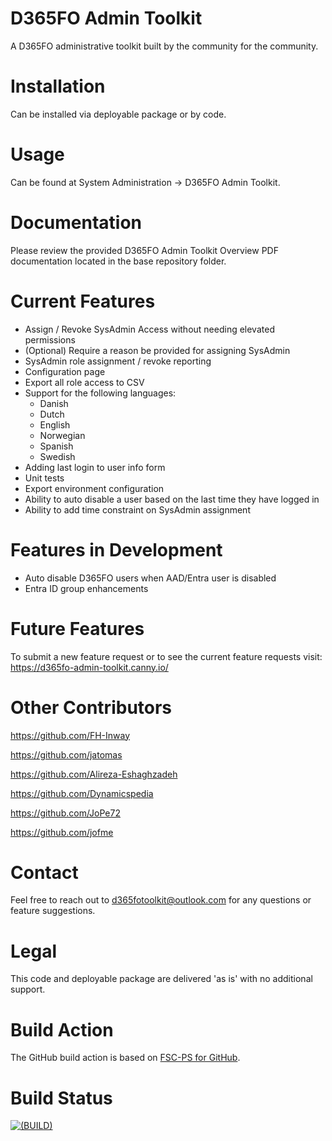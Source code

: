 # D365FO Admin Toolkit
 A D365FO administrative toolkit built by the community for the community.

# Installation
Can be installed via deployable package or by code.

# Usage
Can be found at System Administration -> D365FO Admin Toolkit.

# Documentation
Please review the provided D365FO Admin Toolkit Overview PDF documentation located in the base repository folder.

# Current Features
- Assign / Revoke SysAdmin Access without needing elevated permissions
- (Optional) Require a reason be provided for assigning SysAdmin
- SysAdmin role assignment / revoke reporting
- Configuration page
- Export all role access to CSV
- Support for the following languages:
  - Danish
  - Dutch
  - English
  - Norwegian
  - Spanish
  - Swedish
- Adding last login to user info form
- Unit tests
- Export environment configuration
- Ability to auto disable a user based on the last time they have logged in
- Ability to add time constraint on SysAdmin assignment
  
# Features in Development
- Auto disable D365FO users when AAD/Entra user is disabled
- Entra ID group enhancements

# Future Features
To submit a new feature request or to see the current feature requests visit: https://d365fo-admin-toolkit.canny.io/

# Other Contributors
https://github.com/FH-Inway

https://github.com/jatomas

https://github.com/Alireza-Eshaghzadeh

https://github.com/Dynamicspedia

https://github.com/JoPe72

https://github.com/jofme

# Contact
Feel free to reach out to d365fotoolkit@outlook.com for any questions or feature suggestions.

# Legal
This code and deployable package are delivered 'as is' with no additional support.

# Build Action
The GitHub build action is based on [FSC-PS for GitHub](https://github.com/ciellosinc/FSC-PS).

# Build Status
[![(BUILD)](../../actions/workflows/build.yml/badge.svg)](../../actions/workflows/build.yml)
